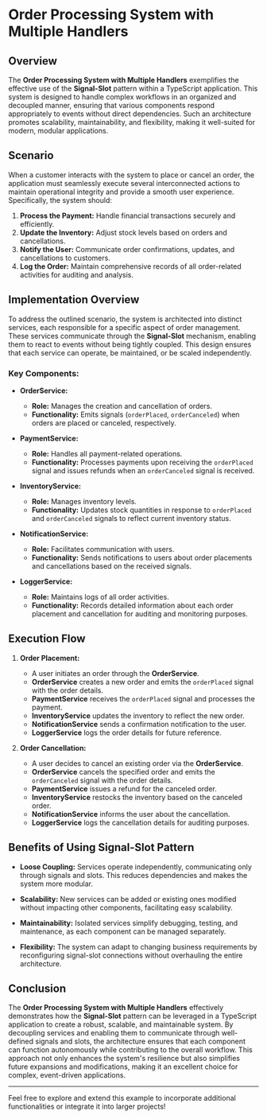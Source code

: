 # Order Processing System with Multiple Handlers

## Overview

The **Order Processing System with Multiple Handlers** exemplifies the effective use of the **Signal-Slot** pattern within a TypeScript application. This system is designed to handle complex workflows in an organized and decoupled manner, ensuring that various components respond appropriately to events without direct dependencies. Such an architecture promotes scalability, maintainability, and flexibility, making it well-suited for modern, modular applications.

## Scenario

When a customer interacts with the system to place or cancel an order, the application must seamlessly execute several interconnected actions to maintain operational integrity and provide a smooth user experience. Specifically, the system should:

1. **Process the Payment:** Handle financial transactions securely and efficiently.
2. **Update the Inventory:** Adjust stock levels based on orders and cancellations.
3. **Notify the User:** Communicate order confirmations, updates, and cancellations to customers.
4. **Log the Order:** Maintain comprehensive records of all order-related activities for auditing and analysis.

## Implementation Overview

To address the outlined scenario, the system is architected into distinct services, each responsible for a specific aspect of order management. These services communicate through the **Signal-Slot** mechanism, enabling them to react to events without being tightly coupled. This design ensures that each service can operate, be maintained, or be scaled independently.

### Key Components:

- **OrderService:**
  - **Role:** Manages the creation and cancellation of orders.
  - **Functionality:** Emits signals (`orderPlaced`, `orderCanceled`) when orders are placed or canceled, respectively.

- **PaymentService:**
  - **Role:** Handles all payment-related operations.
  - **Functionality:** Processes payments upon receiving the `orderPlaced` signal and issues refunds when an `orderCanceled` signal is received.

- **InventoryService:**
  - **Role:** Manages inventory levels.
  - **Functionality:** Updates stock quantities in response to `orderPlaced` and `orderCanceled` signals to reflect current inventory status.

- **NotificationService:**
  - **Role:** Facilitates communication with users.
  - **Functionality:** Sends notifications to users about order placements and cancellations based on the received signals.

- **LoggerService:**
  - **Role:** Maintains logs of all order activities.
  - **Functionality:** Records detailed information about each order placement and cancellation for auditing and monitoring purposes.

## Execution Flow

1. **Order Placement:**
   - A user initiates an order through the **OrderService**.
   - **OrderService** creates a new order and emits the `orderPlaced` signal with the order details.
   - **PaymentService** receives the `orderPlaced` signal and processes the payment.
   - **InventoryService** updates the inventory to reflect the new order.
   - **NotificationService** sends a confirmation notification to the user.
   - **LoggerService** logs the order details for future reference.

2. **Order Cancellation:**
   - A user decides to cancel an existing order via the **OrderService**.
   - **OrderService** cancels the specified order and emits the `orderCanceled` signal with the order details.
   - **PaymentService** issues a refund for the canceled order.
   - **InventoryService** restocks the inventory based on the canceled order.
   - **NotificationService** informs the user about the cancellation.
   - **LoggerService** logs the cancellation details for auditing purposes.

## Benefits of Using Signal-Slot Pattern

- **Loose Coupling:** Services operate independently, communicating only through signals and slots. This reduces dependencies and makes the system more modular.
  
- **Scalability:** New services can be added or existing ones modified without impacting other components, facilitating easy scalability.
  
- **Maintainability:** Isolated services simplify debugging, testing, and maintenance, as each component can be managed separately.
  
- **Flexibility:** The system can adapt to changing business requirements by reconfiguring signal-slot connections without overhauling the entire architecture.

## Conclusion

The **Order Processing System with Multiple Handlers** effectively demonstrates how the **Signal-Slot** pattern can be leveraged in a TypeScript application to create a robust, scalable, and maintainable system. By decoupling services and enabling them to communicate through well-defined signals and slots, the architecture ensures that each component can function autonomously while contributing to the overall workflow. This approach not only enhances the system's resilience but also simplifies future expansions and modifications, making it an excellent choice for complex, event-driven applications.

---

Feel free to explore and extend this example to incorporate additional functionalities or integrate it into larger projects!